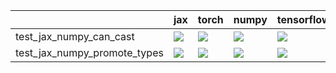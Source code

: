 |                              | jax                                                                                                                                                                                | torch                                                                                                                                                                                  | numpy                                                                                                                                                                                  | tensorflow                                                                                                                                                                         |
|:-----------------------------|:-----------------------------------------------------------------------------------------------------------------------------------------------------------------------------------|:---------------------------------------------------------------------------------------------------------------------------------------------------------------------------------------|:---------------------------------------------------------------------------------------------------------------------------------------------------------------------------------------|:-----------------------------------------------------------------------------------------------------------------------------------------------------------------------------------|
| test_jax_numpy_can_cast      | <a href="null" rel="noopener noreferrer" target="_blank"><img src=https://img.shields.io/badge/-success-success></a>                                                               | <a href="https://github.com/unifyai/ivy/actions/runs/3696580058/jobs/6260518822" rel="noopener noreferrer" target="_blank"><img src=https://img.shields.io/badge/-success-success></a> | <a href="https://github.com/unifyai/ivy/actions/runs/3696580058/jobs/6260516274" rel="noopener noreferrer" target="_blank"><img src=https://img.shields.io/badge/-success-success></a> | <a href="null" rel="noopener noreferrer" target="_blank"><img src=https://img.shields.io/badge/-failure-red></a>                                                                   |
| test_jax_numpy_promote_types | <a href="https://github.com/unifyai/ivy/actions/runs/3689426676/jobs/6245366847" rel="noopener noreferrer" target="_blank"><img src=https://img.shields.io/badge/-failure-red></a> | <a href="https://github.com/unifyai/ivy/actions/runs/3696580058/jobs/6260511192" rel="noopener noreferrer" target="_blank"><img src=https://img.shields.io/badge/-failure-red></a>     | <a href="https://github.com/unifyai/ivy/actions/runs/3689426676/jobs/6245366847" rel="noopener noreferrer" target="_blank"><img src=https://img.shields.io/badge/-failure-red></a>     | <a href="https://github.com/unifyai/ivy/actions/runs/3689426676/jobs/6245366847" rel="noopener noreferrer" target="_blank"><img src=https://img.shields.io/badge/-failure-red></a> |